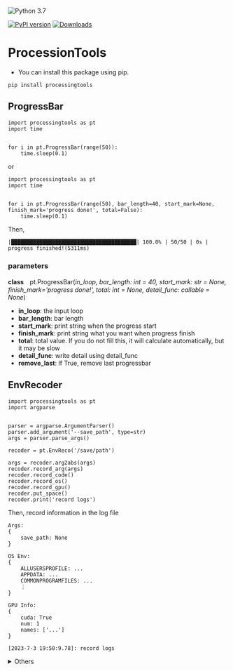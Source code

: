 ![Python 3.7](https://img.shields.io/badge/python-3.7-green.svg)

[![PyPI version](https://badge.fury.io/py/ProcessingTools.svg)](https://badge.fury.io/py/ProcessingTools)
[![Downloads](https://pepy.tech/badge/processingtools)](https://pepy.tech/project/processingtools)

# ProcessionTools

- You can install this package using pip. 

```pip install processingtools```

## ProgressBar

```
import processingtools as pt
import time


for i in pt.ProgressBar(range(50)):
    time.sleep(0.1)
```
or
```
import processingtools as pt
import time


for i in pt.ProgressBar(range(50), bar_length=40, start_mark=None, finish_mark='progress done!', total=False):
    time.sleep(0.1)
```
Then, 
```
|████████████████████████████████████████| 100.0% | 50/50 | 0s |  
progress finished!(5311ms)
```

### parameters
**class**　pt.ProgressBar(*in_loop, bar_length: int = 40, start_mark: str = None, finish_mark='progress done!', total: int = None, detail_func: callable = None*)

- **in_loop**: the input loop
- **bar_length**: bar length
- **start_mark**: print string when the progress start
- **finish_mark**: print string what you want when progress finish
- **total**: total value. If you do not fill this, it will calculate automatically, but it may be slow
- **detail_func**: write detail using detail_func
- **remove_last**: If True, remove last progressbar


## EnvRecoder
```
import processingtools as pt
import argparse


parser = argparse.ArgumentParser()
parser.add_argument('--save_path', type=str)
args = parser.parse_args()

recoder = pt.EnvReco('/save/path')

args = recoder.arg2abs(args)
recoder.record_arg(args)
recoder.record_code()
recoder.record_os()
recoder.record_gpu()
recoder.put_space()
recoder.print('record logs')
```

Then, record information in the log file
```commandline
Args: 
{
    save_path: None
}

OS Env: 
{
    ALLUSERSPROFILE: ...
    APPDATA: ...
    COMMONPROGRAMFILES: ...
    ⋮
}

GPU Info: 
{
    cuda: True
    num: 1
    names: ['...']
}

[2023-7-3 19:50:9.78]: record logs

```

<details>
<summary>Others</summary>

⚠️ This description was written almost by copilot, with some minor modifications. ⚠️ 

## Others

### MultiProcess
This class provides a set of tools for running functions in parallel using multiple processes. This class is designed to simplify the process of parallel execution, making it easier to utilize multiple CPU cores for improved performance.

#### Methods

1. **`__init__(self, cpu_n: int = mp.cpu_count())`**
    - Initialization function
    - **Parameters**:
        - **cpu_n**: The number of CPUs to use (default: the number of all CPUs)

2. **`duplicate_func(self, func, args_list: typing.Union[tuple, list], progress_args: typing.Union[dict, bool] = True)`**
    - Run the function as a multiprocess
    - **Parameters**:
        - **func**: The function to run as a multiprocess
        - **args_list**: Arguments for the function
        - **progress_args**: Arguments for ProgressBar. If False, it doesn't use ProgressBar; if True, it uses ProgressBar
    - **Returns**: True

3. **`multi_func(self, funcs: typing.Union[tuple, list], args: typing.Union[tuple, list], progress_args: typing.Union[dict, bool] = True)`**
    - Run multiple functions as a multiprocess
    - **Parameters**:
        - **funcs**: The functions to run as a multiprocess
        - **args**: Arguments for the functions
        - **progress_args**: Arguments for ProgressBar. If False, it doesn't use ProgressBar; if True, it uses ProgressBar
    - **Returns**: True

4. **`split_list(self, *args)`**
    - Split a list by the number of `self.cpu_n`
    - **Parameters**:
        - **args**: Input lists
    - **Returns**: Split list

5. **`wrapper(data, *args, **kwargs)`**
    - Static method to wrap a function using `dill`
    - **Parameters**:
        - **data**: Serialized function data
    - **Returns**: Result of the function execution

6. **`adapt_function(function, order=False)`**
    - Adapt a function for multiprocessing
    - **Parameters**:
        - **function**: The function to adapt
        - **order**: If True, maintains order
    - **Returns**: Serialized adapted function


### VideoTools
This provides a set of tools for handling video files, including video capture initialization, frame extraction, video resizing, and video-to-GIF conversion.

#### Methods

1. **`__init__(self, video_path: str)`**
    - Initialization function
    - **Parameters**:
        - **video_path**: The path to the video file

2. **`initial_video_capture(self)`**
    - Initialize video capture and set video properties
    - **Raises**: `FileNotFoundError` if the video cannot be read

3. **`video2images(self, save_path: str, extension: str = 'jpg', start: float = 0, end: float = None, jump: float = 1, option: str = 'frame', size=None) -> True`**
    - Convert video frames to image files
    - **Parameters**:
        - **save_path**: Directory to save the image files
        - **extension**: File extension for the images (default: 'jpg')
        - **start**: Start frame
        - **end**: End frame
        - **jump**: Frame interval to save
        - **option**: 'second' or 'frame' to specify the unit for start, end, and jump
        - **size**: Resize dimensions (height, width) or scale factor
    - **Returns**: True

4. **`video_resize(self, save_path: str, size) -> True`**
    - Resize the video to the specified size
    - **Parameters**:
        - **save_path**: Path to save the resized video
        - **size**: Resize dimensions (height, width) or scale factor
    - **Returns**: True

5. **`second2frame(self, *args)`**
    - Convert seconds to frames
    - **Parameters**:
        - **args**: Time in seconds
    - **Returns**: Corresponding frames

6. **`video2gif(self, save_path: str, speed: float = 1, size=1)`**
    - Convert video to GIF
    - **Parameters**:
        - **save_path**: Path to save the GIF
        - **speed**: Speed factor for the GIF
        - **size**: Resize dimensions (height, width) or scale factor
    - **Raises**: `ModuleNotFoundError` if `moviepy` is not installed


### s_text

Prints the given text with specified color (RGB) and style.

#### Parameters:
- **text**: The text to be printed.
- **f_rgb**: The RGB color code for the text color.
- **b_rgb**: The RGB color code for the background color.
- **styles**: The styles to be applied to the text. Options are `'bold'`, `'tilt'`, `'underscore'`, and `'cancel'`.


### sprint

Prints the given text with specified color and style.

#### Parameters:
- **text**: The text to be printed.
- **f_rgb**: The RGB color code for the text color.
- **b_rgb**: The RGB color code for the background color.
- **styles**: The styles to be applied to the text. Options are `'bold'`, `'tilt'`, `'underscore'`, and `'cancel'`.
- **sep**: The separator to be used in the print function.
- **end**: The end character to be used in the print function.
- **file**: The file where the output will be written.


### torch_imgs_save

Save images in PNG files.

#### Parameters:
- **imgs**: Torch tensor.
- **save_path**: Save path (default: `'./'`).

#### Returns:
- **True** if normal, otherwise **False**.

</details>

